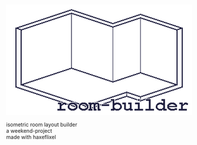 ![room-builder logo](docs/logo.png)

isometric room layout builder\
a weekend-project\
made with haxeflixel
